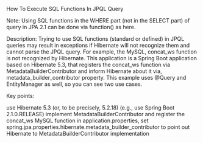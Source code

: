 How To Execute SQL Functions In JPQL Query

Note: Using SQL functions in the WHERE part (not in the SELECT part) of query in JPA 2.1 can be done via function() as here.

Description: Trying to use SQL functions (standard or defined) in JPQL queries may result in exceptions if Hibernate will not recognize them and cannot parse the JPQL query. For example, the MySQL, concat_ws function is not recognized by Hibernate. This application is a Spring Boot application based on Hibernate 5.3, that registers the concat_ws function via MetadataBuilderContributor and inform Hibernate about it via, metadata_builder_contributor property. This example uses @Query and EntityManager as well, so you can see two use cases.

Key points:

use Hibernate 5.3 (or, to be precisely, 5.2.18) (e.g., use Spring Boot 2.1.0.RELEASE)
implement MetadataBuilderContributor and register the concat_ws MySQL function
in application.properties, set spring.jpa.properties.hibernate.metadata_builder_contributor to point out Hibernate to MetadataBuilderContributor implementation